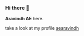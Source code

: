 ### Hi there 👋

**Aravindh AE** here.

take a look at my profile [aearavindh](https://aearavindh.github.io)
